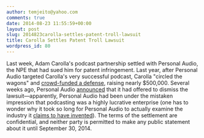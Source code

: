 ```yaml
---
author: temjeito@yahoo.com
comments: true
date: 2014-08-23 11:55:59+00:00
layout: post
slug: 2014823carolla-settles-patent-troll-lawsuit
title: Carolla Settles Patent Troll Lawsuit
wordpress_id: 80
---
```


Last week, Adam Carolla's podcast partnership settled with Personal Audio, the NPE that had sued him for patent infringement. Last year, after Personal Audio targeted Carolla's very successful podcast, Carolla "circled the wagons" and [crowd-funded a defense](https://fundanything.com/patenttroll?locale=en), raising nearly $500,000. Several weeks ago, Personal Audio [announced](http://personalaudio.net/wp-content/uploads/2014/07/Carolla-DIsmissal_7-29-2014.pdf) that it had offered to dismiss the lawsuit—apparently, Personal Audio had been under the mistaken impression that podcasting was a highly lucrative enterprise (one has to wonder why it took so long for Personal Audio to actually examine the industry it [claims to have invented](http://www.prweb.com/releases/2013/1/prweb10313865.htm)). The terms of the settlement are confidential, and neither party is permitted to make any public statement about it until September 30, 2014.

